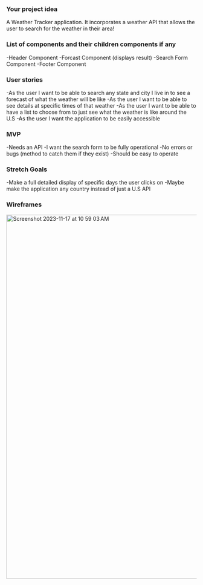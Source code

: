 ### Your project idea 
A Weather Tracker application. It incorporates a weather API that allows the user to search for the weather in their area!

### List of components and their children components if any
-Header Component 
-Forcast Component (displays result)
-Search Form Component 
-Footer Component 


### User stories
-As the user I want to be able to search any state and city I live in to see a forecast of what the weather will be like 
-As the user I want to be able to see details at specific times of that weather 
-As the user I want to be able to have a list to choose from to just see what the weather is like around the U.S 
-As the user I want the application to be easily accessible 


### MVP
-Needs an API 
-I want the search form to be fully operational
-No errors or bugs (method to catch them if they exist) 
-Should be easy to operate 

### Stretch Goals 
-Make a full detailed display of specific days the user clicks on 
-Maybe make the application any country instead of just a U.S API 


### Wireframes
<img width="963" alt="Screenshot 2023-11-17 at 10 59 03 AM" src="https://media.git.generalassemb.ly/user/49500/files/9c2519b4-9b27-485b-be49-096d49626d17">